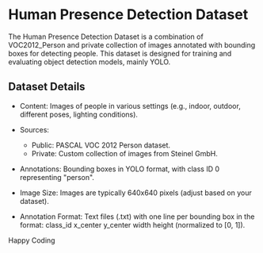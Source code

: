 # Human Presence Detection Dataset
The Human Presence Detection Dataset is a combination of VOC2012_Person and private collection of images annotated with bounding boxes for detecting people. This dataset is designed for training and evaluating object detection models, mainly YOLO.

## Dataset Details
- Content: Images of people in various settings (e.g., indoor, outdoor, different poses, lighting conditions).
- Sources:
  - Public: PASCAL VOC 2012 Person dataset.
  - Private: Custom collection of images from Steinel GmbH.

- Annotations: Bounding boxes in YOLO format, with class ID 0 representing "person".
- Image Size: Images are typically 640x640 pixels (adjust based on your dataset).
- Annotation Format: Text files (.txt) with one line per bounding box in the format: class_id x_center y_center width height (normalized to [0, 1]).

Happy Coding
